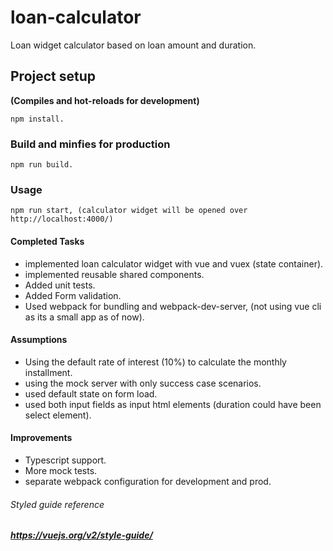 # loan-calculator
Loan widget calculator based on loan amount and duration.

## Project setup 
**(Compiles and hot-reloads for development)**
```
npm install.
```

### Build and minfies for production
```
npm run build.
```

### Usage
```
npm run start, (calculator widget will be opened over http://localhost:4000/)
```
#### Completed Tasks

- implemented loan calculator widget with vue and vuex (state container).
- implemented reusable shared components.
- Added unit tests.
- Added Form validation.
- Used webpack for bundling and webpack-dev-server, (not using vue cli as its a small app as of now).

#### Assumptions

- Using the default rate of interest (10%) to calculate the monthly installment.
- using the mock server with only success case scenarios.
- used default state on form load.
- used both input fields as input html elements (duration could have been select element).

#### Improvements
- Typescript support.
- More mock tests.
- separate webpack configuration for development and prod.



###### Styled guide reference
##### https://vuejs.org/v2/style-guide/
